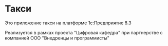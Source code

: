 # Такси
Это приложение такси на платформе 1с:Предприятие 8.3

Реализуется в рамках проекта "Цифровая кафедра" при партнерстве с компанией ООО "Внедренцы и программисты"
